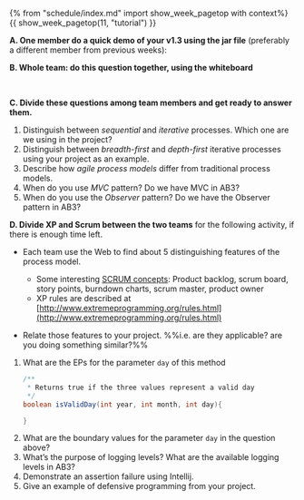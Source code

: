 {% from "schedule/index.md" import show_week_pagetop with context%}
{{ show_week_pagetop(11, "tutorial") }}

**A. One member do a quick demo of your v1.3 using the jar file** (preferably a different member from previous weeks):

**B. Whole team: do this question together, using the whiteboard**

<div class="indented">
  <include src="../../book/testCaseDesign/combiningTestInputs/mix/q-testCasesForConsumeMethod.md" />
</div>
<br>

**C. Divide these questions among team members and get ready to answer them.**

1. Distinguish between _sequential_ and _iterative_ processes. Which one are we using in the project?
1. Distinguish between _breadth-first_ and _depth-first_ iterative processes using your project as an example.
1. Describe how _agile process models_ differ from traditional process models.
1. When do you use _MVC_ pattern? Do we have MVC in AB3?
1. When do you use the _Observer_ pattern? Do we have the Observer pattern in AB3?

**D. Divide XP and Scrum between the two teams** for the following activity, if there is enough time left.

* Each team use the Web to find about 5 distinguishing features of the process model.
  * Some interesting [SCRUM concepts](https://www.scrum.org/resources/what-is-scrum): Product backlog, scrum board, story points, burndown charts, scrum master, product owner
  * XP rules are described at [http://www.extremeprogramming.org/rules.html](http://www.extremeprogramming.org/rules.html)

* Relate those features to your project. %%i.e. are they applicable? are you doing something similar?%%

1. What are the EPs for the parameter `day` of this method
   ```java
   /**
    * Returns true if the three values represent a valid day
    */
   boolean isValidDay(int year, int month, int day){
   
   } 
   ```
1. What are the boundary values for the parameter `day` in the question above?
1. What’s the purpose of logging levels? What are the available logging levels in AB3?
1. Demonstrate an assertion failure using Intellij.
1. Give an example of defensive programming from your project.
